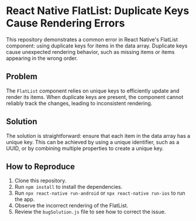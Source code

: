 # React Native FlatList: Duplicate Keys Cause Rendering Errors

This repository demonstrates a common error in React Native's FlatList component: using duplicate keys for items in the data array. Duplicate keys cause unexpected rendering behavior, such as missing items or items appearing in the wrong order.

## Problem
The `FlatList` component relies on unique keys to efficiently update and render its items. When duplicate keys are present, the component cannot reliably track the changes, leading to inconsistent rendering.

## Solution
The solution is straightforward: ensure that each item in the data array has a unique key.  This can be achieved by using a unique identifier, such as a UUID, or by combining multiple properties to create a unique key.

## How to Reproduce
1. Clone this repository.
2. Run `npm install` to install the dependencies.
3. Run `npx react-native run-android` or `npx react-native run-ios` to run the app.
4. Observe the incorrect rendering of the FlatList.
5. Review the `bugSolution.js` file to see how to correct the issue.
